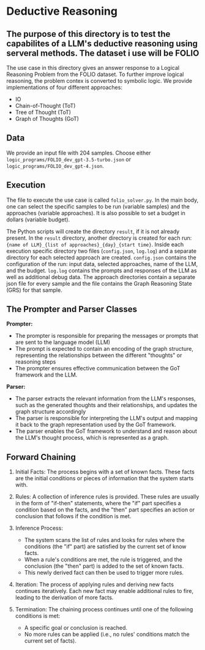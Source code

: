 # Deductive Reasoning

## The purpose of this directory is to test the capabilites of a LLM's deductive reasoning using serveral methods. The dataset i use will be FOLIO

The use case in this directory gives an answer response to a Logical Reasoning Problem from the FOLIO dataset. To further improve logical reasoning, the problem contex is converted to symbolic logic.
We provide implementations of four different approaches:

- IO
- Chain-of-Thought (ToT)
- Tree of Thought (ToT)
- Graph of Thoughts (GoT)

## Data

We provide an input file with 204 samples. Choose either `logic_programs/FOLIO_dev_gpt-3.5-turbo.json` or `logic_programs/FOLIO_dev_gpt-4.json`.

## Execution

The file to execute the use case is called
`folio_solver.py`. In the main body, one can
select the specific samples to be run (variable samples) and the
approaches (variable approaches). It is also possible to set a budget in
dollars (variable budget).

The Python scripts will create the directory `result`, if it is not
already present. In the `result` directory, another directory is created
for each run: `{name of LLM}_{list of approaches}_{day}_{start time}`.
Inside each execution specific directory two files (`config.json`,
`log.log`) and a separate directory for each selected approach are
created. `config.json` contains the configuration of the run: input data,
selected approaches, name of the LLM, and the budget. `log.log` contains
the prompts and responses of the LLM as well as additional debug data.
The approach directories contain a separate json file for every sample
and the file contains the Graph Reasoning State (GRS) for that sample.

## The Prompter and Parser Classes

**Prompter:**

- The prompter is responsible for preparing the messages or prompts that are sent to the language model (LLM)
- The prompt is expected to contain an encoding of the graph structure, representing the relationships between the different "thoughts" or reasoning steps
- The prompter ensures effective communication between the GoT framework and the LLM.

**Parser:**

- The parser extracts the relevant information from the LLM's responses, such as the generated thoughts and their relationships, and updates the graph structure accordingly
- The parser is responsible for interpreting the LLM's output and mapping it back to the graph representation used by the GoT framework.
- The parser enables the GoT framework to understand and reason about the LLM's thought process, which is represented as a graph.

## Forward Chaining

1. Initial Facts: The process begins with a set of known facts. These facts are the initial conditions or pieces of information that the system starts with.

2. Rules: A collection of inference rules is provided. These rules are usually in the form of "if-then" statements, where the "if" part specifies a condition based on the facts, and the "then" part specifies an action or conclusion that follows if the condition is met.

3. Inference Process:

   - The system scans the list of rules and looks for rules where the conditions (the "if" part) are satisfied by the current set of know facts.
   - When a rule's conditions are met, the rule is triggered, and the conclusion (the "then" part) is added to the set of known facts.
   - This newly derived fact can then be used to trigger more rules.

4. Iteration: The process of applying rules and deriving new facts continues iteratively. Each new fact may enable additional rules to fire, leading to the derivation of more facts.

5. Termination: The chaining process continues until one of the following conditions is met:

   - A specific goal or conclusion is reached.
   - No more rules can be applied (i.e., no rules' conditions match the current set of facts).
